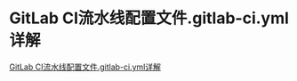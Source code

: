 # GitLab CI流水线配置文件.gitlab-ci.yml详解

[GitLab CI流水线配置文件.gitlab-ci.yml详解](https://meigit.readthedocs.io/en/latest/gitlab_ci_.gitlab-ci.yml_detail.html#id35)

